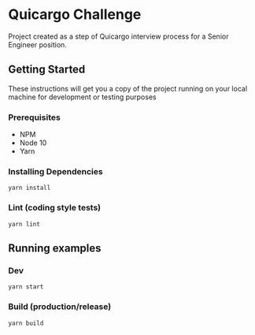 # Quicargo Challenge

Project created as a step of Quicargo interview process for a Senior Engineer position.

## Getting Started

These instructions will get you a copy of the project running on your local machine for development or testing purposes

### Prerequisites

- NPM
- Node 10
- Yarn

### Installing Dependencies
```
yarn install
```
### Lint (coding style tests)
```
yarn lint
```
## Running examples
### Dev
```
yarn start
```
### Build (production/release)
```
yarn build
```